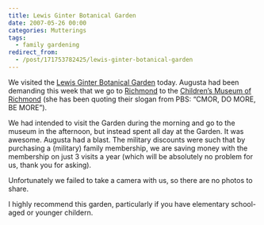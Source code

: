 ```yaml
---
title: Lewis Ginter Botanical Garden
date: 2007-05-26 00:00
categories: Mutterings
tags:
  - family gardening
redirect_from:
  - /post/171753782425/lewis-ginter-botanical-garden
---
```

We visited the [Lewis Ginter Botanical Garden](https://www.lewisginter.org) today. Augusta had been demanding this week that we go to [Richmond](https://www.google.com/maps?f=q&amp;hl=en&amp;q=Richmond,+VA&amp;ie=UTF8&amp;t=h&amp;om=1&amp;ll=37.557642,-77.433701&amp;spn=0.279241,0.347443&amp;z=11&amp;iwloc=addr) to the [Children&rsquo;s Museum of Richmond](https://www.childrensmuseumofrichmond.org) (she has been quoting their slogan from PBS: &ldquo;CMOR, DO MORE, BE MORE&rdquo;).

We had intended to visit the Garden during the morning and go to the museum in the afternoon, but instead spent all day at the Garden. It was awesome. Augusta had a blast. The military discounts were such that by purchasing a (military) family membership, we are saving money with the membership on just 3 visits a year (which will be absolutely no problem for us, thank you for asking).

Unfortunately we failed to take a camera with us, so there are no photos to share.

I highly recommend this garden, particularly if you have elementary school-aged or younger childern.
